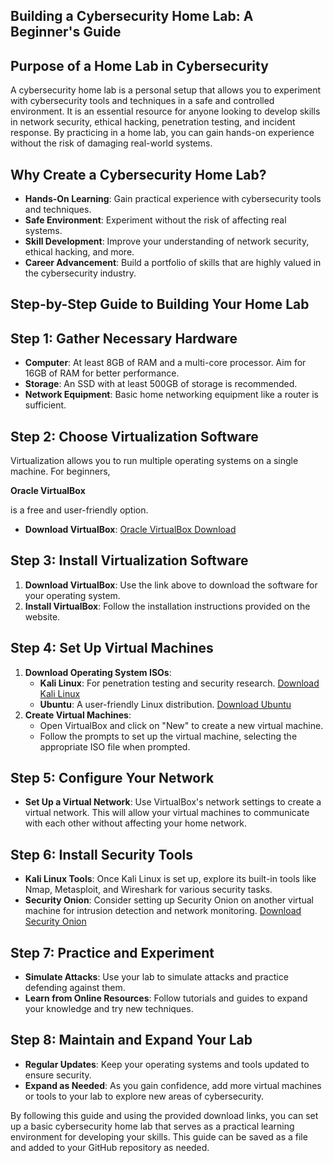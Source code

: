 ## Building a Cybersecurity Home Lab: A Beginner's Guide

## **Purpose of a Home Lab in Cybersecurity**

A cybersecurity home lab is a personal setup that allows you to experiment with cybersecurity tools and techniques in a safe and controlled environment. It is an essential resource for anyone looking to develop skills in network security, ethical hacking, penetration testing, and incident response. By practicing in a home lab, you can gain hands-on experience without the risk of damaging real-world systems.

## **Why Create a Cybersecurity Home Lab?**

- **Hands-On Learning**: Gain practical experience with cybersecurity tools and techniques.
- **Safe Environment**: Experiment without the risk of affecting real systems.
- **Skill Development**: Improve your understanding of network security, ethical hacking, and more.
- **Career Advancement**: Build a portfolio of skills that are highly valued in the cybersecurity industry.

## **Step-by-Step Guide to Building Your Home Lab**

## **Step 1: Gather Necessary Hardware**

- **Computer**: At least 8GB of RAM and a multi-core processor. Aim for 16GB of RAM for better performance.
- **Storage**: An SSD with at least 500GB of storage is recommended.
- **Network Equipment**: Basic home networking equipment like a router is sufficient.

## **Step 2: Choose Virtualization Software**

Virtualization allows you to run multiple operating systems on a single machine. For beginners,

**Oracle VirtualBox**

is a free and user-friendly option.

- **Download VirtualBox**: [Oracle VirtualBox Download](https://www.virtualbox.org/wiki/Downloads)

## **Step 3: Install Virtualization Software**

1. **Download VirtualBox**: Use the link above to download the software for your operating system.
2. **Install VirtualBox**: Follow the installation instructions provided on the website.

## **Step 4: Set Up Virtual Machines**

1. **Download Operating System ISOs**:
    - **Kali Linux**: For penetration testing and security research. [Download Kali Linux](https://www.kali.org/get-kali/)
    - **Ubuntu**: A user-friendly Linux distribution. [Download Ubuntu](https://ubuntu.com/download/desktop)
2. **Create Virtual Machines**:
    - Open VirtualBox and click on "New" to create a new virtual machine.
    - Follow the prompts to set up the virtual machine, selecting the appropriate ISO file when prompted.

## **Step 5: Configure Your Network**

- **Set Up a Virtual Network**: Use VirtualBox's network settings to create a virtual network. This will allow your virtual machines to communicate with each other without affecting your home network.

## **Step 6: Install Security Tools**

- **Kali Linux Tools**: Once Kali Linux is set up, explore its built-in tools like Nmap, Metasploit, and Wireshark for various security tasks.
- **Security Onion**: Consider setting up Security Onion on another virtual machine for intrusion detection and network monitoring. [Download Security Onion](https://github.com/Security-Onion-Solutions/securityonion/releases)

## **Step 7: Practice and Experiment**

- **Simulate Attacks**: Use your lab to simulate attacks and practice defending against them.
- **Learn from Online Resources**: Follow tutorials and guides to expand your knowledge and try new techniques.

## **Step 8: Maintain and Expand Your Lab**

- **Regular Updates**: Keep your operating systems and tools updated to ensure security.
- **Expand as Needed**: As you gain confidence, add more virtual machines or tools to your lab to explore new areas of cybersecurity.

By following this guide and using the provided download links, you can set up a basic cybersecurity home lab that serves as a practical learning environment for developing your skills. This guide can be saved as a file and added to your GitHub repository as needed.
